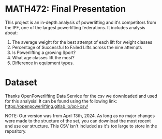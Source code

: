 # MATH472: Final Presentation

This project is an in-depth analysis of powerlifting and it's competitors
from the IPF, one of the largest powerlifting federations. It includes
analysis about:
1) The average weight for the best attempt of each lift for weight classes
2) Percentage of Successful to Failed Lifts across the nine attempts
3) Is Powerlifting a growing Sport? 
4) What age classes lift the most?
5) Difference in equipment types.

# Dataset
Thanks OpenPowerlifting Data Service for the csv we downloaded and used for
this analysis! It can be found using the following link:
https://openpowerlifting.gitlab.io/opl-csv/

NOTE: Our version was from April 13th, 2024. As long as no major changes
were made to the structure of the set, you can download the most recent
and use our structure. This CSV isn't included as it's too large to 
store in the repository.
